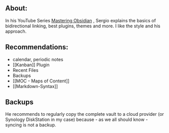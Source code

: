 ## About:
In his YouTube Series [Mastering Obsidian](https://www.youtube.com/playlist?list=PL7oLu8NfQd84_gsyqBVSVgUmCCgcvSZMx) , Sergio explains the basics of bidirectional linking, best plugins, themes and more. I like the style and his approach.

## Recommendations:
- calendar, periodic notes
- [[Kanban]] Plugin
- Recent Files
- Backups
- [[MOC - Maps of Content]]
- [[Markdown-Syntax]]


## Backups
He recommends to regularly copy the complete vault to a cloud provider (or Synology DiskStation in my case) because - as we all should know - syncing is not a backup.


